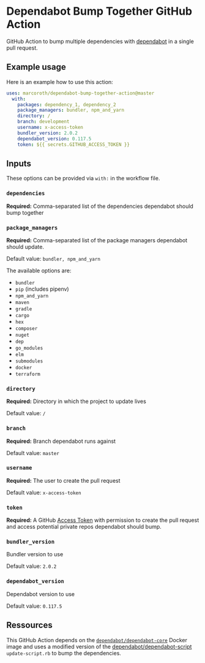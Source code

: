 # Dependabot Bump Together GitHub Action

GitHub Action to bump multiple dependencies with [dependabot](https://dependabot.com) in a single pull request.

## Example usage

Here is an example how to use this action:

```yaml
uses: marcoroth/dependabot-bump-together-action@master
  with:
    packages: dependency_1, dependency_2
    package_managers: bundler, npm_and_yarn
    directory: /
    branch: development
    username: x-access-token
    bundler_version: 2.0.2
    dependabot_version: 0.117.5
    token: ${{ secrets.GITHUB_ACCESS_TOKEN }}
```

## Inputs

These options can be provided via `with:` in the workflow file.

### `dependencies`

**Required:** Comma-separated list of the dependencies dependabot should bump together


### `package_managers`

**Required:** Comma-separated list of the package managers dependabot should update.

Default value: `bundler, npm_and_yarn`

The available options are:

- `bundler`
- `pip` (includes pipenv)
- `npm_and_yarn`
- `maven`
- `gradle`
- `cargo`
- `hex`
- `composer`
- `nuget`
- `dep`
- `go_modules`
- `elm`
- `submodules`
- `docker`
- `terraform`


### `directory`

**Required:** Directory in which the project to update lives

Default value: `/`


### `branch`

**Required:** Branch dependabot runs against

Default value: `master`


### `username`

**Required:** The user to create the pull request

Default value: `x-access-token`


### `token`

**Required:** A GitHub [Access Token](https://help.github.com/en/github/authenticating-to-github/creating-a-personal-access-token-for-the-command-line) with permission to create the pull request and access potential private repos dependabot should bump.


### `bundler_version`

Bundler version to use

Default value: `2.0.2`


### `dependabot_version`

Dependabot version to use

Default value: `0.117.5`


## Ressources

This GitHub Action depends on the [`dependabot/dependabot-core`](https://hub.docker.com/r/dependabot/dependabot-core) Docker image and uses a modified version of the [dependabot/dependabot-script](https://github.com/dependabot/dependabot-script) `update-script.rb` to bump the dependencies.
